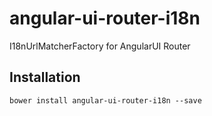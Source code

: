 angular-ui-router-i18n
======================

I18nUrlMatcherFactory for AngularUI Router

Installation
------------
```
bower install angular-ui-router-i18n --save
```
